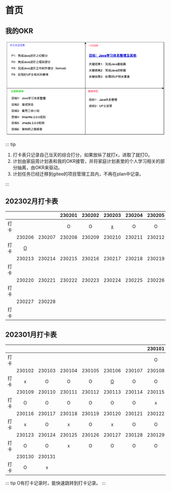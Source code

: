 # 首页

## 我的OKR

<p>
    <img src="/res/drawio/okr/2023/1.drawio.png" alt="">
</p>

::: tip

1. 打卡表只记录自己当天的综合打分，如果放纵了就打x，进取了就打O。
2. 计划由家庭周计划表和我的OKR接管，并将家庭计划表里的个人学习相关的部分抽离，由OKR来驱动。
3. 计划任务已经迁移到gitee的项目管理工具内，不再在plan中记录。

:::

## 202302月打卡表

|      |                                  |        | 230201 | 230202 |              230203              | 230204 | 230205 |
| :--: | :------------------------------: | :----: | :----: | :----: | :------------------------------: | :----: | :----: |
| 打卡 |                                  |        |   O   |   O   | [x](./zh/2023/a02.html#_2023-02-03) |   O   |   O   |
|      |              230206              | 230207 | 230208 | 230209 |              230210              | 230211 | 230212 |
| 打卡 | [O](./zh/2023/a02.html#_2023-02-03) |        |        |        |                                  |        |        |
|      |              230213              | 230214 | 230215 | 230216 |              230217              | 230218 | 230219 |
| 打卡 |                                  |        |        |        |                                  |        |        |
|      |              230220              | 230221 | 230222 | 230223 |              230224              | 230225 | 230226 |
| 打卡 |                                  |        |        |        |                                  |        |        |
|      |              230227              | 230228 |        |        |                                  |        |        |
| 打卡 |                                  |        |        |        |                                  |        |        |

## 202301月打卡表

|      |        |        |        |        |                                  |        | 230101 |
| :--: | :----: | :----: | :----: | :----: | :------------------------------: | :----: | :----: |
| 打卡 |        |        |        |        |                                  |        |   O   |
|      | 230102 | 230103 | 230104 | 230105 |              230106              | 230107 | 230108 |
| 打卡 |   x   |   O   |   O   |   O   | [O](./zh/2023/a01.html#_2023-01-06) |   O   |   O   |
|      | 230109 | 230110 | 230111 | 230112 |              230113              | 230114 | 230115 |
| 打卡 |   O   |   O   |   O   |   O   |                O                |   O   |   x   |
|      | 230116 | 230117 | 230118 | 230119 |              230120              | 230121 | 230122 |
| 打卡 |   x   |   O   |   x   |   O   |                x                |   O   |   O   |
|      | 230123 | 230124 | 230125 | 230126 |              230127              | 230128 | 230129 |
| 打卡 |   O   |   O   |   x   |   O   |                O                |   O   |   O   |
|      | 230130 | 230131 |        |        |                                  |        |        |
| 打卡 |   O   |   x   |        |        |                                  |        |        |

::: tip
O有打卡记录时，能快速跳转到打卡记录。
:::
